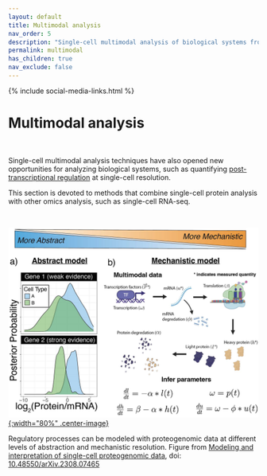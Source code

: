 ```yaml
---
layout: default
title: Multimodal analysis
nav_order: 5
description: "Single-cell multimodal analysis of biological systems from the Slavov Laboratory | Proteome biology "
permalink: multimodal
has_children: true
nav_exclude: false
---
```

{% include social-media-links.html %}

# Multimodal analysis

<!--
{: .fs-9 }
Proteome biology
{: .fs-6 .fw-300}
-->

&nbsp;

Single-cell multimodal analysis techniques have also opened new opportunities for analyzing biological systems, such as quantifying [post-transcriptional regulation](https://doi.org/10.1371/journal.pcbi.1005535) at single-cell resolution.

This section is devoted to methods that combine single-cell protein analysis with other omics analysis, such as single-cell RNA-seq.



&nbsp;



[![](Figs/Proteogenomics-models.jpg){:width="80%" .center-image}](https://slavovlab.net/Slavov-Lab-Publications/2023_Proteogenomics.pdf)

Regulatory processes can be modeled with proteogenomic data at different levels of abstraction and
mechanistic resolution. Figure from [Modeling and interpretation of single-cell proteogenomic data](https://arxiv.org/abs/2308.07465),  doi: [10.48550/arXiv.2308.07465](https://doi.org/10.48550/arXiv.2308.07465)


 &nbsp;  




 <!--

 ## Funding support
 The research reported here has been supported by funding from the [NIH Director's Award](https://projectreporter.nih.gov/project_info_description.cfm?aid=9167004&icde=31336575) by an [Allen Distinguished Investigator Award](https://alleninstitute.org/what-we-do/frontiers-group/distinguished-investigators/projects/tracking-proteome-dynamics-single-cells) from the Paul G. Allen Frontiers Group and by [CZI](https://chanzuckerberg.com/science/programs-resources/single-cell-biology/seednetworks/mapping-the-transcriptome-and-proteome-of-human-testis-in-3d/).

 -->
